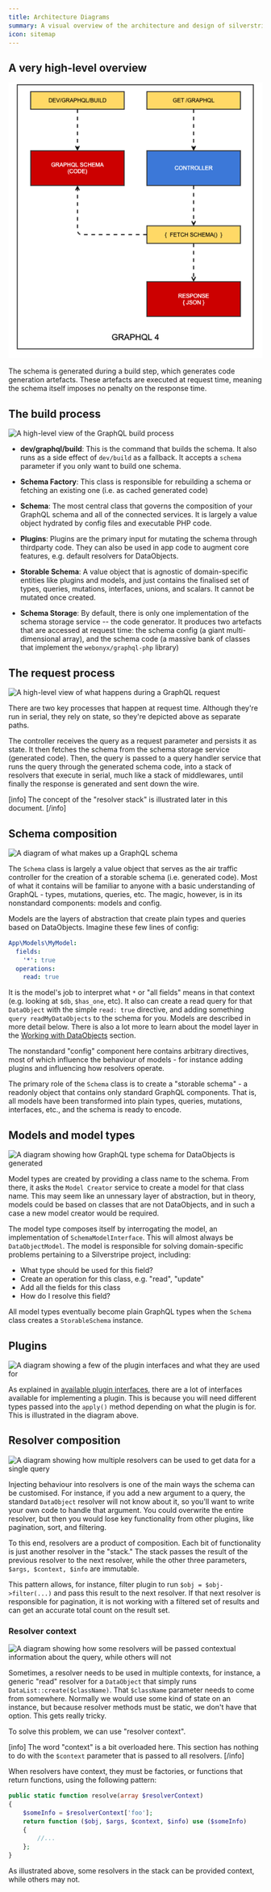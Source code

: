 ```yaml
---
title: Architecture Diagrams
summary: A visual overview of the architecture and design of silverstripe/graphql
icon: sitemap
---
```


## A very high-level overview

![A high-level overview of the lifecycle](../../_images/graphql/high-level-lifecycle.png)

The schema is generated during a build step, which generates code generation artefacts. These artefacts are executed at request time, meaning the schema itself imposes no penalty on the response time.

## The build process

![A high-level view of the GraphQL build process](../../_images/graphql/build_process.png)

* **dev/graphql/build**: This is the command that builds the schema. It also runs as a side effect of `dev/build` as a fallback. It accepts a `schema` parameter if you only want to build one schema.

* **Schema Factory**: This class is responsible for rebuilding a schema or fetching an existing one (i.e. as cached generated code)

* **Schema**: The most central class that governs the composition of your GraphQL schema and all of the connected services. It is largely a value object hydrated by config files and executable PHP code.

* **Plugins**: Plugins are the primary input for mutating the schema through thirdparty code. They can also be used in app code to augment core features, e.g. default resolvers for DataObjects.

* **Storable Schema**: A value object that is agnostic of domain-specific entities like plugins and models, and just contains the finalised set of types, queries, mutations, interfaces, unions, and scalars. It cannot be mutated once created.

* **Schema Storage**: By default, there is only one implementation of the schema storage service -- the code generator. It produces two artefacts that are accessed at request time: the schema config (a giant multi-dimensional array), and the schema code (a massive bank of classes that implement the `webonyx/graphql-php` library)

## The request process

![A high-level view of what happens during a GraphQL request](../../_images/graphql/request_process.png)

There are two key processes that happen at request time. Although they're run in serial, they rely on state, so they're depicted above as separate paths.

The controller receives the query as a request parameter and persists it as state. It then fetches the schema from the schema storage service (generated code). Then, the query is passed to a query handler service that runs the query through the generated schema code, into a stack of resolvers that execute in serial, much like a stack of middlewares, until finally the response is generated and sent down the wire.

[info]
The concept of the "resolver stack" is illustrated later in this document.
[/info]

## Schema composition

![A diagram of what makes up a GraphQL schema](../../_images/graphql/schema_composition.png)

The `Schema` class is largely a value object that serves as the air traffic controller for the creation of a storable schema (i.e. generated code). Most of what it contains will be familiar to anyone with a basic understanding of GraphQL - types, mutations, queries, etc. The magic, however, is in its nonstandard components: models and config.

Models are the layers of abstraction that create plain types and queries based on DataObjects. Imagine these few lines of config:

```yaml
App\Models\MyModel:
  fields:
    '*': true
  operations:
    read: true
```

It is the model's job to interpret what `*` or "all fields" means in that context (e.g. looking at `$db`, `$has_one`, etc). It also can create a read query for that `DataObject` with the simple `read: true` directive, and adding something `query readMyDataObjects` to the schema for you. Models are described in more detail below. There is also a lot more to learn about the model layer in the [Working with DataObjects](../working_with_DataObjects) section.

The nonstandard "config" component here contains arbitrary directives, most of which influence the behaviour of models - for instance adding plugins and influencing how resolvers operate.

The primary role of the `Schema` class is to create a "storable schema" - a readonly object that contains only standard GraphQL components. That is, all models have been transformed into plain types, queries, mutations, interfaces, etc., and the schema is ready to encode.

## Models and model types

![A diagram showing how GraphQL type schema for DataObjects is generated](../../_images/graphql/models.png)

Model types are created by providing a class name to the schema. From there, it asks the `Model Creator` service to create a model for that class name. This may seem like an unnessary layer of abstraction, but in theory, models could be based on classes that are not DataObjects, and in such a case a new model creator would be required.

The model type composes itself by interrogating the model, an implementation of `SchemaModelInterface`. This will almost always be `DataObjectModel`. The model is responsible for solving domain-specific problems pertaining to a Silverstripe project, including:

* What type should be used for this field?
* Create an operation for this class, e.g. "read", "update"
* Add all the fields for this class
* How do I resolve this field?

All model types eventually become plain GraphQL types when the `Schema` class creates a `StorableSchema` instance.

## Plugins

![A diagram showing a few of the plugin interfaces and what they are used for](../../_images/graphql/plugins.png)

As explained in [available plugin interfaces](../plugins/overview#available-plugin-interfaces), there are a lot of interfaces available for implementing a plugin. This is because you will need different types passed into the `apply()` method depending on what the plugin is for. This is illustrated in the diagram above.

## Resolver composition

![A diagram showing how multiple resolvers can be used to get data for a single query](../../_images/graphql/resolver_composition.png)

Injecting behaviour into resolvers is one of the main ways the schema can be customised. For instance, if you add a new argument to a query, the standard `DataObject` resolver will not know about it, so you'll want to write your own code to handle that argument. You could overwrite the entire resolver, but then you would lose key functionality from other plugins, like pagination, sort, and filtering.

To this end, resolvers are a product of composition. Each bit of functionality is just another resolver in the "stack." The stack passes the result of the previous resolver to the next resolver, while the other three parameters, `$args, $context, $info` are immutable.

This pattern allows, for instance, filter plugin to run `$obj = $obj->filter(...)` and pass this result to the next resolver. If that next resolver is responsible for pagination, it is not working with a filtered set of results and can get an accurate total count on the result set.

### Resolver context

![A diagram showing how some resolvers will be passed contextual information about the query, while others will not](../../_images/graphql/resolver_context.png)

Sometimes, a resolver needs to be used in multiple contexts, for instance, a generic "read" resolver for a `DataObject` that simply runs `DataList::create($className)`. That `$className` parameter needs to come from somewhere. Normally we would use some kind of state on an instance, but because resolver methods must be static, we don't have that option. This gets really tricky.

To solve this problem, we can use "resolver context".

[info]
The word "context" is a bit overloaded here. This section has nothing to do with the `$context` parameter that is passed to all resolvers.
[/info]

When resolvers have context, they must be factories, or functions that return functions, using the following pattern:

```php
public static function resolve(array $resolverContext)
{
    $someInfo = $resolverContext['foo'];
    return function ($obj, $args, $context, $info) use ($someInfo)
    {
        //... 
    };
}
```

As illustrated above, some resolvers in the stack can be provided context, while others may not.
